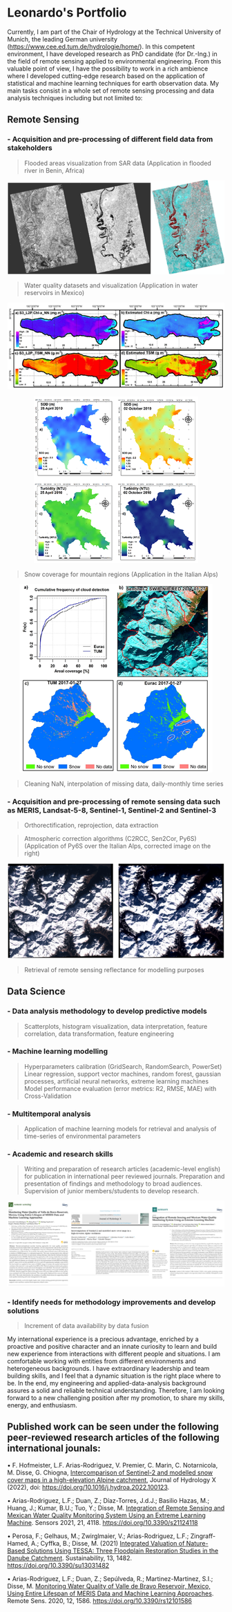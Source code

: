 # Leonardo's Portfolio

Currently, I am part of the Chair of Hydrology at the Technical University of Munich, the leading German university (https://www.cee.ed.tum.de/hydrologie/home/). In this competent environment, I have developed research as PhD candidate (for Dr.-Ing.) in the field of remote sensing applied to environmental engineering. From this valuable point of view, I have the possibility to work in a rich ambience where I developed cutting-edge research based on the application of statistical and machine learning techniques for earth observation data. My main tasks consist in a whole set of remote sensing processing and data analysis techniques including but not limited to:

## Remote Sensing 

### **- Acquisition and pre-processing of different field data from stakeholders** 
> Flooded areas visualization from SAR data (Application in flooded river in Benin, Africa)
<p align="center">
        <img src="https://github.com/LeonardoArias27/leonardo_portfolio/blob/main/Images/Flood_1.PNG"/>
</p>

> Water quality datasets and visualization (Application in water reservoirs in Mexico)
<p align="center">
    <img src="https://github.com/LeonardoArias27/leonardo_portfolio/blob/main/Images/Water_2.PNG"/>
    </p>
<p align="center">
    <img src="https://github.com/LeonardoArias27/leonardo_portfolio/blob/main/Images/Water_1.PNG"/>
    </p>

> Snow coverage for mountain regions (Application in the Italian Alps)
<p align="center">
    <img src="https://github.com/LeonardoArias27/leonardo_portfolio/blob/main/Images/Snow_1.PNG"/>
    </p>

> Cleaning NaN, interpolation of missing data, daily-monthly time series

### **- Acquisition and pre-processing of remote sensing data such as MERIS, Landsat-5-8, Sentinel-1, Sentinel-2 and Sentinel-3**
> Orthorectification, reprojection, data extraction

> Atmospheric correction algorithms (C2RCC, Sen2Cor, Py6S) (Application of Py6S over the Italian Alps, corrected image on the right)
<p align="center">
    <img src="https://github.com/LeonardoArias27/leonardo_portfolio/blob/main/Images/AC_01.png"/>
    </p>

> Retrieval of remote sensing reflectance for modelling purposes

## Data Science

### **- Data analysis methodology to develop predictive models**
> Scatterplots, histogram visualization, data interpretation, feature correlation, data transformation, feature engineering
    
### **- Machine learning modelling**
> Hyperparameters calibration (GridSearch, RandomSearch, PowerSet)
> Linear regression, support vector machines, random forest, gaussian processes, artificial neural networks, extreme learning machines
> Model performance evaluation (error metrics: R2, RMSE, MAE) with Cross-Validation
    
### **- Multitemporal analysis**
> Application of machine learning models for retrieval and analysis of time-series of environmental parameters
    
### **- Academic and research skills**
> Writing and preparation of research articles (academic-level english) for publication in international peer reviewed journals. Preparation and presentation of findings and methodology to broad audiences. Supervision of junior members/students to develop research.
<p align="center">
        <img src="https://github.com/LeonardoArias27/leonardo_portfolio/blob/main/Images/Pub_04.PNG"/>
</p>
    
### **- Identify needs for methodology improvements and develop solutions**
> Increment of data availability by data fusion

My international experience is a precious advantage, enriched by a proactive and positive character and an innate curiosity to learn and build new experience from interactions with different people and situations. I am comfortable working with entities from different environments and heterogeneous backgrounds. I have extraordinary leadership and team building skills, and I feel that a dynamic situation is the right place where to be. In the end, my engineering and applied-data-analysis background assures a solid and reliable technical understanding. Therefore, I am looking forward to a new challenging position after my promotion, to share my skills, energy, and enthusiasm.

## Published work can be seen under the following peer-reviewed research articles of the following international jounals:

• F. Hofmeister, L.F. Arias-Rodriguez, V. Premier, C. Marin, C. Notarnicola, M. Disse, G. Chiogna, [Intercomparison of Sentinel-2 and modelled snow cover maps in a high-elevation Alpine catchment](https://github.com/LeonardoArias27/leonardo_portfolio/blob/main/Publications/hydrology_1-s2.0-S2589915522000050-main.pdf), Journal of Hydrology X (2022), doi: https://doi.org/10.1016/j.hydroa.2022.100123.

• Arias-Rodriguez, L.F.; Duan, Z.; Díaz-Torres, J.d.J.; Basilio Hazas, M.; Huang, J.; Kumar, B.U.; Tuo, Y.; Disse, M. [Integration of Remote Sensing and Mexican Water Quality Monitoring System Using an Extreme Learning Machine](https://github.com/LeonardoArias27/leonardo_portfolio/blob/main/Publications/sensors-21-04118_2.pdf). Sensors 2021, 21, 4118. https://doi.org/10.3390/s21124118

• Perosa, F.; Gelhaus, M.; Zwirglmaier, V.; Arias-Rodriguez, L.F.; Zingraff-Hamed, A.; Cyffka, B.; Disse, M. (2021) [Integrated Valuation of Nature-Based Solutions Using TESSA: Three Floodplain Restoration Studies in the Danube Catchment](https://github.com/LeonardoArias27/leonardo_portfolio/blob/main/Publications/sustainability-13-01482.pdf). Sustainability, 13, 1482. https://doi.org/10.3390/su13031482

• Arias-Rodriguez, L.F.; Duan, Z.; Sepúlveda, R.; Martinez-Martinez, S.I.; Disse, M. [Monitoring Water Quality of Valle de Bravo Reservoir, Mexico, Using Entire Lifespan of MERIS Data and Machine Learning Approaches](https://github.com/LeonardoArias27/leonardo_portfolio/blob/main/Publications/remotesensing-12-01586-v2.pdf). Remote Sens. 2020, 12, 1586. https://doi.org/10.3390/rs12101586
